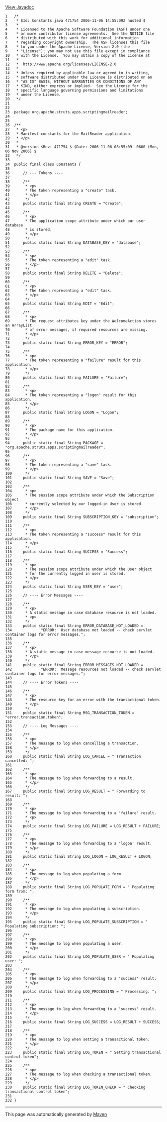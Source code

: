 [View Javadoc](../../../../../../apidocs/org/apache/struts/apps/scriptingmailreader/Constants.html.md)


    1   /*
    2    * $Id: Constants.java 471754 2006-11-06 14:55:09Z husted $
    3    *
    4    * Licensed to the Apache Software Foundation (ASF) under one
    5    * or more contributor license agreements.  See the NOTICE file
    6    * distributed with this work for additional information
    7    * regarding copyright ownership.  The ASF licenses this file
    8    * to you under the Apache License, Version 2.0 (the
    9    * "License"); you may not use this file except in compliance
    10   * with the License.  You may obtain a copy of the License at
    11   *
    12   *  http://www.apache.org/licenses/LICENSE-2.0
    13   *
    14   * Unless required by applicable law or agreed to in writing,
    15   * software distributed under the License is distributed on an
    16   * "AS IS" BASIS, WITHOUT WARRANTIES OR CONDITIONS OF ANY
    17   * KIND, either express or implied.  See the License for the
    18   * specific language governing permissions and limitations
    19   * under the License.
    20   */
    21  
    22  
    23  package org.apache.struts.apps.scriptingmailreader;
    24  
    25  
    26  /**
    27   * <p>
    28   * Manifest constants for the MailReader application.
    29   * </p>
    30   *
    31   * @version $Rev: 471754 $ $Date: 2006-11-06 08:55:09 -0600 (Mon, 06 Nov 2006) $
    32   */
    33  
    34  public final class Constants {
    35  
    36      // --- Tokens ----
    37  
    38      /**
    39       * <p>
    40       * The token representing a "create" task.
    41       * </p>
    42       */
    43      public static final String CREATE = "Create";
    44  
    45      /**
    46       * <p>
    47       * The application scope attribute under which our user database
    48       * is stored.
    49       * </p>
    50       */
    51      public static final String DATABASE_KEY = "database";
    52  
    53      /**
    54       * <p>
    55       * The token representing a "edit" task.
    56       * </p>
    57       */
    58      public static final String DELETE = "Delete";
    59  
    60      /**
    61       * <p>
    62       * The token representing a "edit" task.
    63       * </p>
    64       */
    65      public static final String EDIT = "Edit";
    66  
    67      /**
    68       * <p>
    69       * The request attributes key under the WelcomeAction stores an ArrayList
    70       * of error messages, if required resources are missing.
    71       * </p>
    72       */
    73      public static final String ERROR_KEY = "ERROR";
    74  
    75      /**
    76       * <p>
    77       * The token representing a "failure" result for this application.
    78       * </p>
    79       */
    80      public static final String FAILURE = "Failure";
    81  
    82      /**
    83       * <p>
    84       * The token representing a "logon" result for this application.
    85       * </p>
    86       */
    87      public static final String LOGON = "Logon";
    88  
    89      /**
    90       * <p>
    91       * The package name for this application.
    92       * </p>
    93       */
    94      public static final String PACKAGE = "org.apache.struts.apps.scriptingmailreader";
    95  
    96      /**
    97       * <p>
    98       * The token representing a "save" task.
    99       * </p>
    100      */
    101     public static final String SAVE = "Save";
    102 
    103     /**
    104      * <p>
    105      * The session scope attribute under which the Subscription object
    106      * currently selected by our logged-in User is stored.
    107      * </p>
    108      */
    109     public static final String SUBSCRIPTION_KEY = "subscription";
    110 
    111     /**
    112      * <p>
    113      * The token representing a "success" result for this application.
    114      * </p>
    115      */
    116     public static final String SUCCESS = "Success";
    117 
    118     /**
    119      * <p>
    120      * The session scope attribute under which the User object
    121      * for the currently logged in user is stored.
    122      * </p>
    123      */
    124     public static final String USER_KEY = "user";
    125 
    126     // ---- Error Messages ----
    127 
    128     /**
    129      * <p>
    130      * A static message in case database resource is not loaded.
    131      * <p>
    132      */
    133     public static final String ERROR_DATABASE_NOT_LOADED =
    134             "ERROR:  User database not loaded -- check servlet container logs for error messages.";
    135 
    136     /**
    137      * <p>
    138      * A static message in case message resource is not loaded.
    139      * </p>
    140      */
    141     public static final String ERROR_MESSAGES_NOT_LOADED =
    142             "ERROR:  Message resources not loaded -- check servlet container logs for error messages.";
    143 
    144     // ---- Error Tokens ----
    145 
    146     /**
    147      * <p>
    148      * The resource key for an error with the transactional token.
    149      * </p>
    150      */
    151     public static final String MSG_TRANSACTION_TOKEN = "error.transaction.token";
    152 
    153     // ---- Log Messages ----
    154 
    155     /**
    156      * <p>
    157      * The message to log when cancelling a transaction.
    158      * </p>
    159      */
    160     public static final String LOG_CANCEL = " Transaction cancelled: ";
    161 
    162     /**
    163      * <p>
    164      * The message to log when forwarding to a result.
    165      * </p>
    166      */
    167     public static final String LOG_RESULT = " Forwarding to result: ";
    168 
    169     /**
    170      * <p>
    171      * The message to log when forwarding to a 'failure' result.
    172      * <p>
    173      */
    174     public static final String LOG_FAILURE = LOG_RESULT + FAILURE;
    175 
    176     /**
    177      * <p>
    178      * The message to log when forwarding to a 'logon' result.
    179      * </p>
    180      */
    181     public static final String LOG_LOGON = LOG_RESULT + LOGON;
    182 
    183     /**
    184      * <p>
    185      * The message to log when populating a form.
    186      * </p>
    187      */
    188     public static final String LOG_POPULATE_FORM = " Populating form from: ";
    189 
    190     /**
    191      * <p>
    192      * The message to log when populating a subscription.
    193      * </p>
    194      */
    195     public static final String LOG_POPULATE_SUBSCRIPTION = " Populating subscription: ";
    196 
    197     /**
    198      * <p>
    199      * The message to log when populating a user.
    200      * </p>
    201      */
    202     public static final String LOG_POPULATE_USER = " Populating user: ";
    203 
    204     /**
    205      * <p>
    206      * The message to log when forwarding to a 'success' result.
    207      * </p>
    208      */
    209     public static final String LOG_PROCESSING = " Processing: ";
    210 
    211     /**
    212      * <p>
    213      * The message to log when forwarding to a 'success' result.
    214      * </p>
    215      */
    216     public static final String LOG_SUCCESS = LOG_RESULT + SUCCESS;
    217 
    218     /**
    219      * <p>
    220      * The message to log when setting a transactional token.
    221      * </p>
    222      */
    223     public static final String LOG_TOKEN = " Setting transactional control token";
    224 
    225     /**
    226      * <p>
    227      * The message to log when checking a transactional token.
    228      * </p>
    229      */
    230     public static final String LOG_TOKEN_CHECK = " Checking transactional control token";
    231 
    232 }

------------------------------------------------------------------------

This page was automatically generated by [Maven](http://maven.apache.org/)

